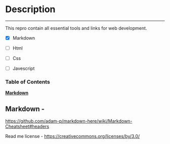 # Description
_______________

This repro contain all essential tools and links for web development.

- [x] Markdown

- [ ] Html

- [ ] Css

- [ ] Javescript

### Table of Contents
**[Markdown](#Markdown)**<br>



## Markdown - 

https://github.com/adam-p/markdown-here/wiki/Markdown-Cheatsheet#headers

Read me license - https://creativecommons.org/licenses/by/3.0/






